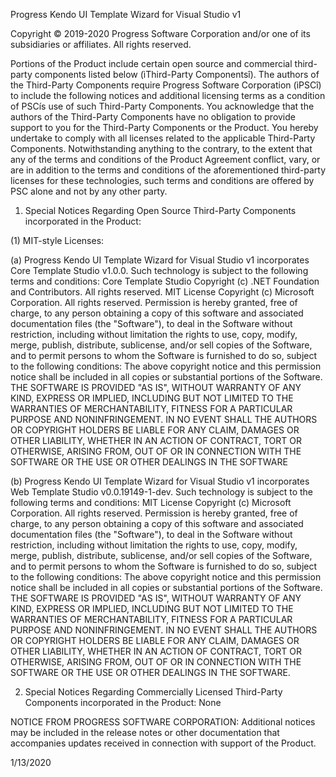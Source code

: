 Progress Kendo UI Template Wizard for Visual Studio v1

Copyright © 2019-2020 Progress Software Corporation and/or one of its subsidiaries or affiliates. All rights reserved.

Portions of the Product include certain open source and commercial third-party components listed below (ìThird-Party Componentsî). The authors of the Third-Party Components require Progress Software Corporation (ìPSCî) to include the following notices and additional licensing terms as a condition of PSCís use of such Third-Party Components.  You acknowledge that the authors of the Third-Party Components have no obligation to provide support to you for the Third-Party Components or the Product.  You hereby undertake to comply with all licenses related to the applicable Third-Party Components.  Notwithstanding anything to the contrary, to the extent that any of the terms and conditions of the Product Agreement conflict, vary, or are in addition to the terms and conditions of the aforementioned third-party licenses for these technologies, such terms and conditions are offered by PSC alone and not by any other party.


1.	Special Notices Regarding Open Source Third-Party Components incorporated in the Product:

(1)	MIT-style Licenses:

(a) Progress Kendo UI Template Wizard for Visual Studio v1 incorporates Core Template Studio v1.0.0.  Such technology is subject to the following terms and conditions:
Core Template Studio
Copyright (c) .NET Foundation and Contributors. All rights reserved.
MIT License
Copyright (c) Microsoft Corporation. All rights reserved.
Permission is hereby granted, free of charge, to any person obtaining a copy of this software and associated documentation files (the "Software"), to deal in the Software without restriction, including without limitation the rights to use, copy, modify, merge, publish, distribute, sublicense, and/or sell copies of the Software, and to permit persons to whom the Software is furnished to do so, subject to the following conditions:
The above copyright notice and this permission notice shall be included in all copies or substantial portions of the Software.
THE SOFTWARE IS PROVIDED "AS IS", WITHOUT WARRANTY OF ANY KIND, EXPRESS OR IMPLIED, INCLUDING BUT NOT LIMITED TO THE WARRANTIES OF MERCHANTABILITY, FITNESS FOR A PARTICULAR PURPOSE AND NONINFRINGEMENT. IN NO EVENT SHALL THE AUTHORS OR COPYRIGHT HOLDERS BE LIABLE FOR ANY CLAIM, DAMAGES OR OTHER LIABILITY, WHETHER IN AN ACTION OF CONTRACT, TORT OR OTHERWISE, ARISING FROM, OUT OF OR IN CONNECTION WITH THE SOFTWARE OR THE USE OR OTHER DEALINGS IN THE SOFTWARE

(b) Progress Kendo UI Template Wizard for Visual Studio v1 incorporates Web Template Studio v0.0.19149-1-dev.  Such technology is subject to the following terms and conditions:
MIT License
Copyright (c) Microsoft Corporation. All rights reserved.
Permission is hereby granted, free of charge, to any person obtaining a copy of this software and associated documentation files (the "Software"), to deal in the Software without restriction, including without limitation the rights to use, copy, modify, merge, publish, distribute, sublicense, and/or sell copies of the Software, and to permit persons to whom the Software is furnished to do so, subject to the following conditions:
The above copyright notice and this permission notice shall be included in all copies or substantial portions of the Software.
THE SOFTWARE IS PROVIDED "AS IS", WITHOUT WARRANTY OF ANY KIND, EXPRESS OR IMPLIED, INCLUDING BUT NOT LIMITED TO THE WARRANTIES OF MERCHANTABILITY, FITNESS FOR A PARTICULAR PURPOSE AND NONINFRINGEMENT. IN NO EVENT SHALL THE AUTHORS OR COPYRIGHT HOLDERS BE LIABLE FOR ANY CLAIM, DAMAGES OR OTHER LIABILITY, WHETHER IN AN ACTION OF CONTRACT, TORT OR OTHERWISE, ARISING FROM, OUT OF OR IN CONNECTION WITH THE SOFTWARE OR THE USE OR OTHER DEALINGS IN THE SOFTWARE.

2.	Special Notices Regarding Commercially Licensed Third-Party Components incorporated in the Product:  None


NOTICE FROM PROGRESS SOFTWARE CORPORATION: Additional notices may be included in the release notes or other documentation that accompanies updates received in connection with support of the Product.


1/13/2020
